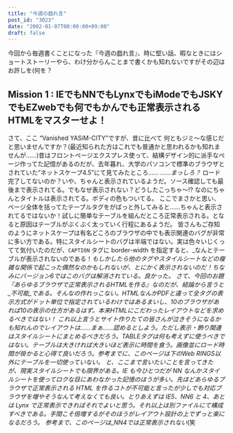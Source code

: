 ```yaml
---
title: "今週の戯れ言"
post_id: "3023"
date: "2002-01-07T00:00:00+09:00"
draft: false
---
```



今回から毎週書くことになった『今週の戯れ言』、時に堅い話、暇なときにはショートストーリーやら、わけ分からんことまで書くかも知れないですがその辺はお許しを(何を？
## Mission 1 : IEでもNNでもLynxでもiModeでもJSKYでもEZwebでも何でもかんでも正常表示されるHTMLをマスターせよ！
さて、ここ “Vanished YASiM-CITY”ですが、昔に比べて 何ともジミ～な感じだと思いませんですか？(最近知られた方はこれでも普通かと思われるかも知れませんが……)昔はフロントページエクスプレス使って、結構デザイン的に派手なページ作ってた記憶があるのだが、去年暮れ、大学のパソコンで標準のブラウザとされていた“ネットスケープ4.5”にて見てみたところ…… _……まっしろ？_ ロード完了してないのか？いや、ちゃんと表示されているようだ。ソース確認しても最後まで表示されてる。でもなぜ表示されない？どうしたこっちゃ～!? なのにちゃんとタイトルは表示されてる。ボディの色もついてる。 ここでまさかと思い、ページ全体を括ってたテーブルタグをがばっと外してみると……ちゃんと表示されてるではないか！試しに簡単なテーブルを組んだところ正常表示される。となると原因はテーブルがぶくぶく太っていく行程にあるようだ。 皆さんもご存知のようにネットスケープは有名どころのブラウザの中でも表示関連のバグが非常に多い方である。特にスタイルシートのバグは半端ではない。実は色々いじくってて気付いたのだが、`CAPTION` タグに border-width を指定すると、_なんとテーブルが表示されないのである！_もしかしたら他のタグやスタイルシートなどの複雑な関係で起こった偶然なのかもしれないが、とにかく表示されないのだ！ちなみにバージョン6ではこのバグは解消されている。良かった。 さて、今回のお題『_あらゆるブラウザで正常表示されるHTMLを作る_』なのだが、結論から言うと_不可能_である。そんなの作れっこない。HTMLなんかPDFと違って全タグの表示方式がドット単位で指定されているわけではあるまいし、10のブラウザがあれば10の表示の仕方があるはず。本来HTMLにこだわったレイアウトなどを求めるべきではない！ これ以上言うとサイト作りたての皆さんが泣きそうになるかも知れんのでレイアウトは……まぁ……認めるとしよう。ただし表示・飾り関連はスタイルシートにまとめるべきだろう。TABLEタグは何も考えずに使うべきではない。テーブルは大きければ大きいほど表示に時間を食う。画像並にロード時間が掛かると心得て良いだろう。参考までに、このページは下のWeb RINGS以外にテーブルを一切使っていない。 と、ここまで言いたいことを言ってきたが、現実スタイルシートでも限界がある。IE も今ひとつだが NN なんかスタイルシートを使ってロクな目にあわなかった記憶のほうが多い。先ほどあらゆるブラウザで正常表示される HTML を作るコトが不可能と言ったが少しでも対応ブラウザを増やそうなんて考えなくても良い。とりあえずは IE5、NN6 と 4、あとは Lynx で正常表示できればそれでよいと思う。それ以上は別ファイルにて構成すべきである。手間こそ倍増するがそのほうがレイアウト設計の上でずっと楽になるだろう。 参考まで、このページは_NN4では正常表示されない_(笑
